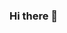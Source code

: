 ### Hi there 👋

<!--
**hansika123/hansika123** is a ✨ _special_ ✨ repository because its `README.md` (this file) appears on your GitHub profile.

Here are some ideas to get you started:

- 🎓I am an undergraduate student at the University of Colombo School of Computing.
- 🌱I’m currently learning flutter and react.
- 💻Currently, I am working as an intern software engineer
- 🤔 I’m looking for help with ...
- 💬 Ask me about ...
- 📫 How to reach me: ...
- 😄 Pronouns: ...
- ⚡ Fun fact: ...
-->

